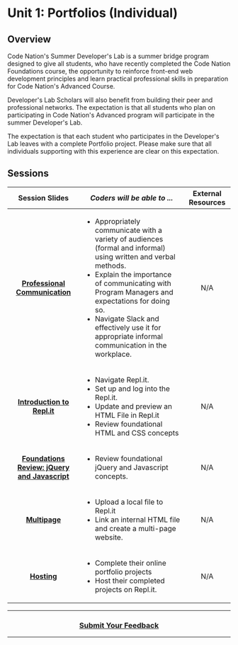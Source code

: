 # Unit 1: Portfolios (Individual)

## Overview

Code Nation's Summer Developer's Lab is a summer bridge program designed to give all students, who have recently completed the Code Nation Foundations course, the opportunity to reinforce front-end web development principles and learn practical professional skills in preparation for Code Nation's Advanced Course.

Developer's Lab Scholars will also benefit from building their peer and professional networks. The expectation is that all students who plan on participating in Code Nation's Advanced program will participate in the summer Developer's Lab.

The expectation is that each student who participates in the Developer's Lab leaves with a complete Portfolio project. Please make sure that all individuals supporting with this experience are clear on this expectation.

## Sessions

|                                                                           Session Slides                                                                            | _Coders will be able to ..._                                                                                                                                                                                                                                                                                                           | External Resources |
| :-----------------------------------------------------------------------------------------------------------------------------------------------------------------: | -------------------------------------------------------------------------------------------------------------------------------------------------------------------------------------------------------------------------------------------------------------------------------------------------------------------------------------- | :----------------: |
|         [**Professional Communication**](https://docs.google.com/presentation/d/1PtOzybYXtLYTwYU3Rj-nh6ep8t0kx8KVtlgAV0w7cAs/edit#slide=id.g21f4a1db3e_0_0)         | <ul><li>Appropriately communicate with a variety of audiences (formal and informal) using written and verbal methods.</li><li>Explain the importance of communicating with Program Managers and expectations for doing so.</li><li>Navigate Slack and effectively use it for appropriate informal communication in the workplace.</li> |        N/A         |
|          [**Introduction to Repl.it**](https://docs.google.com/presentation/d/1gvKibg_C0qBHkMCpB24RvLQxj2tcTIcHZ1NEjqF75ZU/edit#slide=id.g21f4a1db3e_0_0)           | <ul><li>Navigate Repl.it.</li><li>Set up and log into the Repl.it.</li><li>Update and preview an HTML File in Repl.it</li><li>Review foundational HTML and CSS concepts</li></ul>                                                                                                                                                      |        N/A         |
| [**Foundations Review: jQuery and Javascript**](https://docs.google.com/presentation/d/1Zb53jUCflxIkmktNbqJuKbVSec2Ynm5ftJNgcS2KW4M/edit#slide=id.g1e5d962375_0_46) | <ul><li>Review foundational jQuery and Javascript concepts.</li></ul>                                                                                                                                                                                                                                                                  |        N/A         |
|                 [**Multipage**](https://docs.google.com/presentation/d/1SdV70U8KfA3x5wMx2lkfvxQ_SqgAwtXm8CyaT_UQGcA/edit#slide=id.g21f4a1db3e_0_0)                  | <ul><li>Upload a local file to Repl.it</li><li>Link an internal HTML file and create a multi-page website.</li></ul>                                                                                                                                                                                                                   |        N/A         |
|                  [**Hosting**](https://docs.google.com/presentation/d/1j4d3gnli7h3oWpG0GVAv4-yu6zvfHehWPl40F0B7MuU/edit#slide=id.g21f4a1db3e_0_0)                   | <ul><li>Complete their online portfolio projects</li><li>Host their completed projects on Repl.it.</li></ul>                                                                                                                                                                                                                           |        N/A         |

---

<h3 align="center"><a href="https://docs.google.com/forms/d/e/1FAIpQLSfiZv1Y0U4Fr5k2iFVWRIVg2x7Su-r1hLoH0qb5RCMlNsxUjQ/viewform">Submit Your Feedback</a>  </h3>

---
